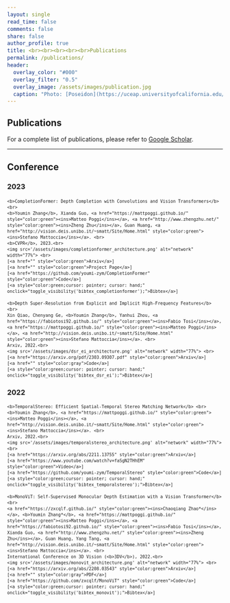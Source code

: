 ```yaml
---
layout: single
read_time: false
comments: false
share: false
author_profile: true
title: <br><br><br><br><br>Publications
permalink: /publications/
header:
  overlay_color: "#000"
  overlay_filter: "0.5"
  overlay_image: /assets/images/publication.jpg
  caption: "Photo: [Poseidon](https://uceap.universityofcalifornia.edu/programs/university-bologna)"
---
```


## Publications

For a complete list of publications, please refer to <a href="https://scholar.google.co.uk/citations?hl=zh-CN&user=qLiVWVwAAAAJ" itemprop="sameAs"><i class="ai ai-fw ai-google-scholar-square" aria-hidden="true"></i>Google Scholar</a>.

---

## Conference

### 2023

> <small>
    <b>CompletionFormer: Depth Completion with Convolutions and Vision Transformers</b> <br>
    <b>Youmin Zhang</b>, Xianda Guo, <a href="https://mattpoggi.github.io/" style="color:green"><ins>Matteo Poggi</ins></a>, <a href="http://www.zhengzhu.net/" style="color:green"><ins>Zheng Zhu</ins></a>, Guan Huang, <a href="http://vision.deis.unibo.it/~smatt/Site/Home.html" style="color:green"><ins>Stefano Mattoccia</ins></a>. <br>
    <b>CVPR</b>, 2023.<br>
    <img src='/assets/images/completionformer_architecture.png' alt="network" width="77%"> <br>
    [<a href="" style="color:green">Arxiv</a>]
    [<a href="" style="color:green">Project Page</a>]
    [<a href="https://github.com/youmi-zym/CompletionFormer" style="color:green">Code</a>]
    [<a style="color:green;cursor: pointer; cursor: hand;" onclick="toggle_visibility('bibtex_completionformer');">Bibtex</a>]
</small>
<div id="bibtex_completionformer" style="display:none;">
<small><div class="highlighter-rouge"><pre class="highlight">
<code>@inproceedings{zhang2023completionformer,
  title={CompletionFormer: Depth Completion with Convolutions and Vision Transformers},
  author={Zhang, Youmin and Guo, Xianda and Poggi, Matteo and Zhu, Zheng and Huang, Guan and Mattoccia, Stefano},
  journal={CVPR},
  year={2023}
}
</code></pre></div></small>
</div>


> <small>
    <b>Depth Super-Resolution from Explicit and Implicit High-Frequency Features</b> <br>
    Xin Qiao, Chenyang Ge, <b>Youmin Zhang</b>, Yanhui Zhou, <a href="https://fabiotosi92.github.io/" style="color:green"><ins>Fabio Tosi</ins></a>, <a href="https://mattpoggi.github.io/" style="color:green"><ins>Matteo Poggi</ins></a>, <a href="http://vision.deis.unibo.it/~smatt/Site/Home.html" style="color:green"><ins>Stefano Mattoccia</ins></a>. <br>
    Arxiv, 2022.<br>
    <img src='/assets/images/dsr_ei_architecture.png' alt="network" width="77%"> <br>
    [<a href="https://arxiv.org/pdf/2303.09307.pdf" style="color:green">Arxiv</a>]
    [<a href="" style="color:gray">Code</a>]
    [<a style="color:green;cursor: pointer; cursor: hand;" onclick="toggle_visibility('bibtex_dsr_ei');">Bibtex</a>]
</small>
<div id="bibtex_dsr_ei" style="display:none;">
<small><div class="highlighter-rouge"><pre class="highlight">
<code>@article{qiao2023depth,
  title={Depth Super-Resolution from Explicit and Implicit High-Frequency Features},
  author={Qiao, Xin and Ge, Chenyang and Zhang, Youmin and Zhou, Yanhui and Tosi, Fabio and Poggi, Matteo and Mattoccia, Stefano},
  journal={arXiv preprint arXiv:2303.09307},
  year={2023}
}
</code></pre></div></small>
</div>

### 2022

> <small>
    <b>TemporalStereo: Efficient Spatial-Temporal Stereo Matching Network</b> <br>
    <b>Youmin Zhang</b>, <a href="https://mattpoggi.github.io/" style="color:green"><ins>Matteo Poggi</ins></a>, <a href="http://vision.deis.unibo.it/~smatt/Site/Home.html" style="color:green"><ins>Stefano Mattoccia</ins></a>. <br>
    Arxiv, 2022.<br>
    <img src='/assets/images/temporalstereo_architecture.png' alt="network" width="77%"> <br>
    [<a href="https://arxiv.org/abs/2211.13755" style="color:green">Arxiv</a>]
    [<a href="https://www.youtube.com/watch?v=faSgN2THhEM" style="color:green">Video</a>]
    [<a href="https://github.com/youmi-zym/TemporalStereo" style="color:green">Code</a>]
    [<a style="color:green;cursor: pointer; cursor: hand;" onclick="toggle_visibility('bibtex_temporalstereo');">Bibtex</a>]
</small>
<div id="bibtex_temporalstereo" style="display:none;">
<small><div class="highlighter-rouge"><pre class="highlight">
<code>@article{zhang2022temporalstereo,
  title={TemporalStereo: Efficient Spatial-Temporal Stereo Matching Network},
  author={Zhang, Youmin and Poggi, Matteo and Mattoccia, Stefano},
  journal={arXiv preprint arXiv:2211.13755},
  year={2022}
}
</code></pre></div></small>
</div>

> <small>
    <b>MonoViT: Self-Supervised Monocular Depth Estimation with a Vision Transformer</b> <br>
    <a href="https://zxcqlf.github.io/" style="color:green"><ins>Chaoqiang Zhao*</ins></a>, <b>Youmin Zhang*</b>, <a href="https://mattpoggi.github.io/" style="color:green"><ins>Matteo Poggi</ins></a>, <a href="https://fabiotosi92.github.io/" style="color:green"><ins>Fabio Tosi</ins></a>, Xianda Guo, <a href="http://www.zhengzhu.net/" style="color:green"><ins>Zheng Zhu</ins></a>, Guan Huang, Yang Tang, <a href="http://vision.deis.unibo.it/~smatt/Site/Home.html" style="color:green"><ins>Stefano Mattoccia</ins></a>. <br>
    International Conference on 3D Vision (<b>3DV</b>), 2022.<br>
    <img src='/assets/images/monovit_architecture.png' alt="network" width="77%"> <br>
    [<a href="https://arxiv.org/abs/2208.03543" style="color:green">Arxiv</a>]
    [<a href="" style="color:gray">PDF</a>]
    [<a href="https://github.com/zxcqlf/MonoViT" style="color:green">Code</a>]
    [<a style="color:green;cursor: pointer; cursor: hand;" onclick="toggle_visibility('bibtex_monovit');">Bibtex</a>]
</small>
<div id="bibtex_monovit" style="display:none;">
<small><div class="highlighter-rouge"><pre class="highlight">
<code>@inproceedings{monovit,
  title={MonoViT: Self-Supervised Monocular Depth Estimation with a Vision Transformer},
  author={Chaoqiang Zhao, Youmin Zhang, Matteo Poggi, Fabio Tosi, Xianda Guo,Zheng Zhu, Guan Huang, Yang Tang, Stefano Mattoccia},
  booktitle={International Conference on 3D Vision},
  year={2022}
}
</code></pre></div></small>
</div>
<!--
> <small>
    <b>CompletionFormer: Learning Depth Completion with Convolution and Vision Transformer</b> <br>
    <b>Youmin Zhang</b>, Xianda Guo, Matteo Poggi, Zheng Zhu, Guan Huang, Stefano Mattoccia. <br>
    Arxiv (<b>Arxiv</b>), 2021.<br>
    [<a style="color:grey;cursor: pointer; cursor: hand;" onclick="toggle_visibility('abstract_adagm');">Abstract</a>]
    [<a href="" style="color:green">Arxiv</a>]
    [<a href="https://youmi-zym.github.io/media/papers/2022-Arxiv-CompletionFormer.pdf" style="color:green">PDF</a>]
    [<a href="https://github.com/youmi-zym/CompletionFormer" style="color:green">Code</a>]
    [<a style="color:grey;cursor: pointer; cursor: hand;" onclick="toggle_visibility('bibtex_AdaGM');">Bibtex</a>]

-->

### 2021

> <small>
    <b>Adaptive Beam Search Decoding for Discrete Keyphrase Generation</b> <br>
    Xiaoli Huang, Tongge Xu, Lvan Jiao, Yueran Zu, <b>Youmin Zhang</b>. <br>
    Proceedings of the AAAI Conference on Artificial Intelligence (<b>AAAI</b>), 2021.<br>
    [<a style="color:grey;cursor: pointer; cursor: hand;" onclick="toggle_visibility('abstract_adagm');">Abstract</a>]
    [<a href="https://www.aaai.org/AAAI21Papers/AAAI-8780.HuangXL.pdf" style="color:green">Arxiv</a>]
    [<a href="https://youmi-zym.github.io/media/papers/2021-AAAI-AdaGM.pdf" style="color:green">PDF</a>]
    [<a href="https://github.com/huangxiaolist/adaGM" style="color:green">Code</a>]
    [<a style="color:grey;cursor: pointer; cursor: hand;" onclick="toggle_visibility('bibtex_AdaGM');">Bibtex</a>]


> <small>
    <b>HMFlow: Hybrid Matching Optical Flow Network for Small and Fast-Moving Objects</b> <br>
    Suihanjin Yu, <b>Youmin Zhang</b>, Chen Wang, Xiao Bai, Liang Zhang, Edwin R Hancock. <br>
    Proceedings of 25th International Conference on Pattern Recognition (<b>ICPR</b>), 2021. <br>
    [<a style="color:grey;cursor: pointer; cursor: hand;" onclick="toggle_visibility('abstract_hmflow');">Abstract</a>]
    [<a href="https://arxiv.org/abs/2011.09654" style="color:green">Arxiv</a>]
    [<a href="https://youmi-zym.github.io/media/papers/2021-ICPR-HMFlow.pdf" style="color:green">PDF</a>]
    [<a href="" style="color:grey">Code</a>]
    [<a style="color:grey;cursor: pointer; cursor: hand;" onclick="toggle_visibility('bibtex_AdaGM');">Bibtex</a>]

### 2020

> <small>
    <b>Adaptive unimodal cost volume filtering for deep stereo matching</b> <br>
    <b>Youmin Zhang</b>, <a href="https://minwellcym.github.io/" style="color:green"><ins>Yimin Chen*</ins></a>, Xiao Bai, Suihanjin Yu, Kun Yu, Zhiwei Li, <a href="https://sites.google.com/site/kuiyuanyang/" style="color:green"><ins>Kuiyuan Yang</ins></a>. <br>
    Proceedings of the AAAI Conference on Artificial Intelligence (<b>AAAI</b>), 2020.<br>
    <img src='/assets/images/acfnet_architecture.png' alt="network" width="77%"> <br>
    [<a href="https://arxiv.org/abs/1909.03751v2" style="color:green">Arxiv</a>]
    [<a href="https://youmi-zym.github.io/media/papers/2020-AAAI-AcfNet.pdf" style="color:green">PDF</a>]
    [<a href="https://github.com/DeepMotionAIResearch/DenseMatchingBenchmark" style="color:green">Code</a>]
    [<a style="color:green;cursor: pointer; cursor: hand;" onclick="toggle_visibility('bibtex_acfnet');">Bibtex</a>]
</small>
<div id="bibtex_acfnet" style="display:none;">
<small><div class="highlighter-rouge"><pre class="highlight">
<code>@inproceedings{zhang2020adaptive,
  title={Adaptive unimodal cost volume filtering for deep stereo matching},
  author={Zhang, Youmin and Chen, Yimin and Bai, Xiao and Yu, Suihanjin and Yu, Kun and Li, Zhiwei and Yang, Kuiyuan},
  booktitle={Proceedings of the AAAI Conference on Artificial Intelligence},
  volume={34},
  number={07},
  pages={12926--12934},
  year={2020}
}
</code></pre></div></small>
</div>


<script type="text/javascript">
   function toggle_visibility(block_id) {
       var e = document.getElementById(block_id);
       if(e.style.display == 'block')
          e.style.display = 'none';
       else
          e.style.display = 'block';
   }
</script>	
